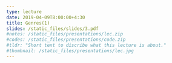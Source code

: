 ```yaml
---
type: lecture
date: 2019-04-09T8:00:00+4:30
title: Genres(1)
slides: /static_files/slides/3.pdf
#notes: /static_files/presentations/lec.zip
#codes: /static_files/presentations/code.zip
#tldr: "Short text to discribe what this lecture is about."
#thumbnail: /static_files/presentations/lec.jpg
---
```

